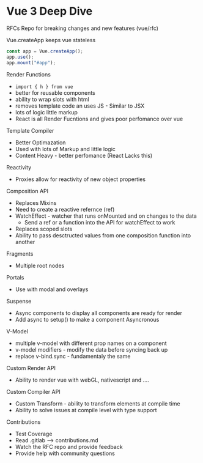 # Vue 3 Deep Dive

RFCs Repo for breaking changes and new features (vue/rfc)

Vue.createApp
keeps vue stateless

```js
const app = Vue.createApp();
app.use();
app.mount("#app");
```

Render Functions

- `import { h } from vue`
- better for reusable components
- ability to wrap slots with html
- removes template code an uses JS - Similar to JSX
- lots of logic little markup
- React is all Render Fucntions and gives poor perfomance over vue

Template Compiler

- Better Optimazation
- Used with lots of Markup and little logic
- Content Heavy - better perfomance (React Lacks this)

Reactivity

- Proxies allow for reactivity of new object properties

Composition API

- Replaces Mixins
- Need to create a reactive refernce (ref)
- WatchEffect - watcher that runs onMounted and on changes to the data
  - Send a ref or a function into the API for watchEffect to work
- Replaces scoped slots
- Ability to pass desctructed values from one composition function into another

Fragments

- Multiple root nodes

Portals

- Use with modal and overlays

Suspense

- Async components to display all components are ready for render
- Add async to setup() to make a component Asyncronous

V-Model

- multiple v-model with different prop names on a component
- v-model modifiers - modify the data before syncing back up
- replace v-bind.sync - fundamentaly the same

Custom Render API

- Ability to render vue with webGL, nativescript and ....

Custom Compiler API

- Custom Transform - ability to transform elements at compile time
- Ability to solve issues at compile level with type support

Contributions

- Test Coverage
- Read .gitlab --> contributions.md
- Watch the RFC repo and provide feedback
- Provide help with community questions
